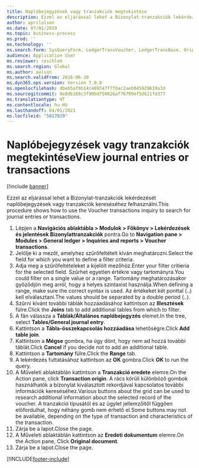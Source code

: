 ```yaml
---
title: Naplóbejegyzések vagy tranzakciók megtekintése
description: Ezzel az eljárással lehet a Bizonylat-tranzakciók lekérdezését naplóbejegyzések vagy tranzakciók kereséséhez felhasználni.
author: aprilolson
ms.date: 07/01/2019
ms.topic: business-process
ms.prod: ''
ms.technology: ''
ms.search.form: SysQueryForm, LedgerTransVoucher, LedgerTransBase, Originaldocuments
audience: Application User
ms.reviewer: roschlom
ms.search.region: Global
ms.author: aolson
ms.search.validFrom: 2016-06-30
ms.dyn365.ops.version: Version 7.0.0
ms.openlocfilehash: dbeb5af9b14c409347f7f0ac2aeb045929619a3d
ms.sourcegitcommit: 0e8db169c3f90bd750826af76709ef5d621fd377
ms.translationtype: HT
ms.contentlocale: hu-HU
ms.lasthandoff: 04/01/2021
ms.locfileid: "5817029"
---
```

# <a name="view-journal-entries-or-transactions"></a><span data-ttu-id="0e518-103">Naplóbejegyzések vagy tranzakciók megtekintése</span><span class="sxs-lookup"><span data-stu-id="0e518-103">View journal entries or transactions</span></span>

[!include [banner](../../includes/banner.md)]

<span data-ttu-id="0e518-104">Ezzel az eljárással lehet a Bizonylat-tranzakciók lekérdezését naplóbejegyzések vagy tranzakciók kereséséhez felhasználni.</span><span class="sxs-lookup"><span data-stu-id="0e518-104">This procedure shows how to use the Voucher transactions inquiry to search for journal entries or transactions.</span></span>

1. <span data-ttu-id="0e518-105">Lépjen a **Navigációs ablaktábla > Modulok > Főkönyv > Lekérdezések és jelentések Bizonylattranzakciók** pontra.</span><span class="sxs-lookup"><span data-stu-id="0e518-105">Go to **Navigation pane > Modules > General ledger > Inquiries and reports > Voucher transactions**.</span></span>
2. <span data-ttu-id="0e518-106">Jelölje ki a mezőt, amelyhez szűrőfeltételt kíván meghatározni.</span><span class="sxs-lookup"><span data-stu-id="0e518-106">Select the field for which you want to define a filter criteria.</span></span>
3. <span data-ttu-id="0e518-107">Adja meg a szűrőfeltételeket a kijelölt mezőhöz.</span><span class="sxs-lookup"><span data-stu-id="0e518-107">Enter your filter critieria for the selected field.</span></span> <span data-ttu-id="0e518-108">Szűrhet egyetlen értékre vagy tartományra.</span><span class="sxs-lookup"><span data-stu-id="0e518-108">You could filter on a single value or a range.</span></span> <span data-ttu-id="0e518-109">Tartomány meghatározásakor győződjön meg arról, hogy a helyes szintaxist használja.</span><span class="sxs-lookup"><span data-stu-id="0e518-109">When defining a range, make sure the correct syntax is used.</span></span> <span data-ttu-id="0e518-110">Az értékeket két ponttal (..) kell elválasztani.</span><span class="sxs-lookup"><span data-stu-id="0e518-110">The values should be separated by a double period (..).</span></span>  
4. <span data-ttu-id="0e518-111">Szűrni kívánt további táblák hozzáadásához kattintson az **Illesztések** fülre.</span><span class="sxs-lookup"><span data-stu-id="0e518-111">Click the **Joins** tab to add additional tables from which to filter.</span></span>
5. <span data-ttu-id="0e518-112">A fán válassza a **Táblák/Általános naplóbejegyzés** elemet.</span><span class="sxs-lookup"><span data-stu-id="0e518-112">In the tree, select **Tables/General journal entry**.</span></span>
6. <span data-ttu-id="0e518-113">Kattintson a **Tábla-összekapcsolás hozzáadása** lehetőségre.</span><span class="sxs-lookup"><span data-stu-id="0e518-113">Click **Add table join**.</span></span>
7. <span data-ttu-id="0e518-114">Kattintson a **Mégse** gombra, ha úgy dönt, hogy nem ad hozzá további táblát.</span><span class="sxs-lookup"><span data-stu-id="0e518-114">Click **Cancel** if you decide not to add an additional table.</span></span>
8. <span data-ttu-id="0e518-115">Kattintson a **Tartomány** fülre.</span><span class="sxs-lookup"><span data-stu-id="0e518-115">Click the **Range** tab.</span></span>
9. <span data-ttu-id="0e518-116">A lekérdezés futtatásához kattintson az **OK** gombra.</span><span class="sxs-lookup"><span data-stu-id="0e518-116">Click **OK** to run the query.</span></span>
10. <span data-ttu-id="0e518-117">A Műveleti ablaktáblán kattintson a **Tranzakció eredete** elemre.</span><span class="sxs-lookup"><span data-stu-id="0e518-117">On the Action pane, click **Transaction origin**.</span></span> <span data-ttu-id="0e518-118">A rács körüli különböző gombok használhatók a bizonylat kiválasztott rekordjával kapcsolatos további információk kereséséhez.</span><span class="sxs-lookup"><span data-stu-id="0e518-118">Various buttons about the grid can be used to research additional information about the selected record of the voucher.</span></span> <span data-ttu-id="0e518-119">A tranzakció típusától és az ügylet jellemzőitől függően előfordulhat, hogy néhány gomb nem érhető el.</span><span class="sxs-lookup"><span data-stu-id="0e518-119">Some buttons may not be available, depending on the type of transaction and characteristics of the transaction.</span></span>
11. <span data-ttu-id="0e518-120">Zárja be a lapot.</span><span class="sxs-lookup"><span data-stu-id="0e518-120">Close the page.</span></span>
12. <span data-ttu-id="0e518-121">A Műveleti ablaktáblán kattintson az **Eredeti dokumentum** elemre.</span><span class="sxs-lookup"><span data-stu-id="0e518-121">On the Action pane, Click **Original document**.</span></span>
13. <span data-ttu-id="0e518-122">Zárja be a lapot.</span><span class="sxs-lookup"><span data-stu-id="0e518-122">Close the page.</span></span>



[!INCLUDE[footer-include](../../../includes/footer-banner.md)]